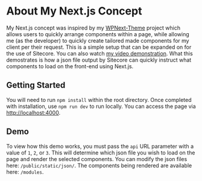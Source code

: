 # About My Next.js Concept

My Next.js concept was inspired by my [WPNext-Theme](https://github.com/RecaMedia/wpnext-boilerplate) project which allows users to quickly arrange components within a page, while allowing me (as the developer) to quickly create tailored made components for my client per their request. This is a simple setup that can be expanded on for the use of Sitecore. You can also watch [my video demonstration](https://www.youtube.com/watch?v=swGBhaH4er4). What this demostrates is how a json file output by Sitecore can quickly instruct what components to load on the front-end using Next.js.

## Getting Started

You will need to run `npm install` within the root directory. Once completed with installation, use `npm run dev` to run locally. You can access the page via [http://localhost:4000](http://localhost:4000).

## Demo

To view how this demo works, you must pass the `api` URL parameter with a value of `1`, `2`, or `3`. This will determine which json file you wish to load on the page and render the selected components. You can modify the json files here: `/public/static/json/`. The components being rendered are available here: `/modules`.
